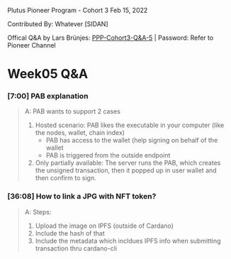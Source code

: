 Plutus Pioneer Program - Cohort 3 
Feb 15, 2022

Contributed By:
Whatever [SIDAN]

Offical Q&A by Lars Brünjes: [PPP-Cohort3-Q&A-5](https://zoom.us/rec/share/B60Bu76Ub-lSnZjOqep-_Wpo1mtgoPrMvNXIdSazQeXnGykloxjScCqxg758ITXt.I153inPX-AlAftnC) | Password: Refer to Pioneer Channel

# Week05 Q&A

### [7:00] PAB explanation
>A: PAB wants to support 2 cases
> 1. Hosted scenario: PAB likes the executable in your computer (like the nodes, wallet, chain index)
>    * PAB has access to the wallet (help signing on behalf of the wallet
>    * PAB is triggered from the outside endpoint
> 2. Only partially available: The server runs the PAB, which creates the unsigned transaction, then it popped up in user wallet and then confirm to sign.

### [36:08] How to link a JPG with NFT token?
>A: Steps:
> 1. Upload the image on IPFS (outside of Cardano)
> 2. Include the hash of that
> 3. Include the metadata which incldues IPFS info when submitting transaction thru cardano-cli
